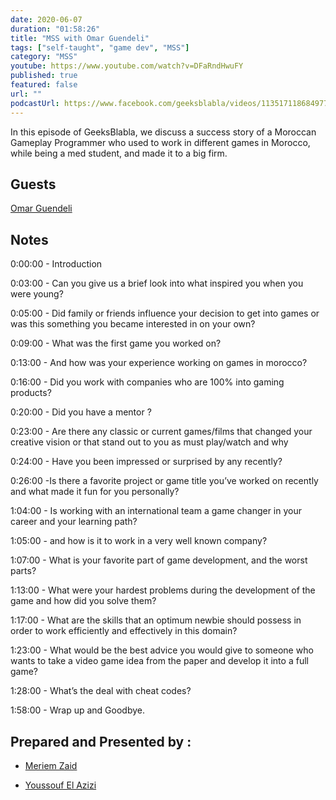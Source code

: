 ```yaml
---
date: 2020-06-07
duration: "01:58:26"
title: "MSS with Omar Guendeli"
tags: ["self-taught", "game dev", "MSS"]
category: "MSS"
youtube: https://www.youtube.com/watch?v=DFaRndHwuFY
published: true
featured: false
url: ""
podcastUrl: https://www.facebook.com/geeksblabla/videos/1135171186849770/
---
```


In this episode of GeeksBlabla, we discuss a success story of a Moroccan Gameplay Programmer who used to work in different games in Morocco, while being a med student, and made it to a big firm.

## Guests

[Omar Guendeli](https://guendeliomar.com)

## Notes

0:00:00 - Introduction

0:03:00 - Can you give us a brief look into what inspired you when you were young?

0:05:00 - Did family or friends influence your decision to get into games or was this something you became interested in on your own?

0:09:00 - What was the first game you worked on?

0:13:00 - And how was your experience working on games in morocco?

0:16:00 - Did you work with companies who are 100% into gaming products?

0:20:00 - Did you have a mentor ?

0:23:00 - Are there any classic or current games/films that changed your creative vision or that stand out to you as must play/watch and why

0:24:00 - Have you been impressed or surprised by any recently?

0:26:00 -Is there a favorite project or game title you’ve worked on recently and what made it fun for you personally?

1:04:00 - Is working with an international team a game changer in your career and your learning path?

1:05:00 - and how is it to work in a very well known company?

1:07:00 - What is your favorite part of game development, and the worst parts?

1:13:00 - What were your hardest problems during the development of the game and how did you solve them?

1:17:00 - What are the skills that an optimum newbie should possess in order to work efficiently and effectively in this domain?

1:23:00 - What would be the best advice you would give to someone who wants to take a video game idea from the paper and develop it into a full game?

1:28:00 - What’s the deal with cheat codes?

1:58:00 - Wrap up and Goodbye.

## Prepared and Presented by :

- [Meriem Zaid](https://www.facebook.com/MeriemZaid)

- [Youssouf El Azizi](https://elazizi.com/)
